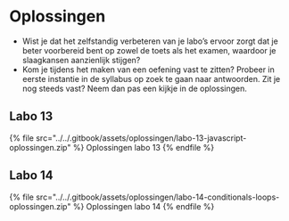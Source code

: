 # Oplossingen

* Wist je dat het zelfstandig verbeteren van je labo’s ervoor zorgt dat je beter voorbereid bent op zowel de toets als het examen, waardoor je slaagkansen aanzienlijk stijgen?
* Kom je tijdens het maken van een oefening vast te zitten? Probeer in eerste instantie in de syllabus op zoek te gaan naar antwoorden. Zit je nog steeds vast? Neem dan pas een kijkje in de oplossingen.

## Labo 13

{% file src="../../.gitbook/assets/oplossingen/labo-13-javascript-oplossingen.zip" %}
Oplossingen labo 13
{% endfile %}


## Labo 14

{% file src="../../.gitbook/assets/oplossingen/labo-14-conditionals-loops-oplossingen.zip" %}
Oplossingen labo 14
{% endfile %}

